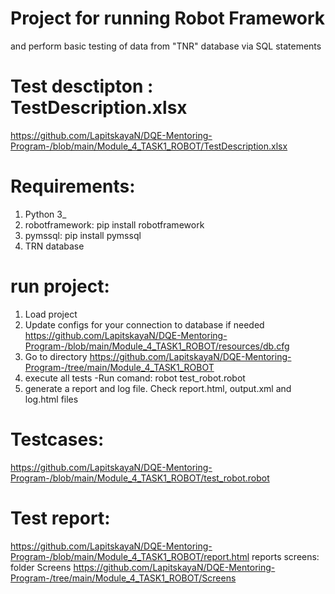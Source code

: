 # Project for running Robot Framework 
and perform basic testing of data from "TNR" database via SQL statements

# Test desctipton : TestDescription.xlsx
https://github.com/LapitskayaN/DQE-Mentoring-Program-/blob/main/Module_4_TASK1_ROBOT/TestDescription.xlsx

# Requirements: 
1. Python 3_
2. robotframework: pip install robotframework
3. pymssql: pip install pymssql
4. TRN database

# run project:
1. Load project 
2. Update configs for your connection to database if needed https://github.com/LapitskayaN/DQE-Mentoring-Program-/blob/main/Module_4_TASK1_ROBOT/resources/db.cfg
3. Go to directory https://github.com/LapitskayaN/DQE-Mentoring-Program-/tree/main/Module_4_TASK1_ROBOT 
4. execute all tests -Run comand: robot test_robot.robot
5. generate a report and log file. Check report.html, output.xml and log.html files
 

# Testcases: 
https://github.com/LapitskayaN/DQE-Mentoring-Program-/blob/main/Module_4_TASK1_ROBOT/test_robot.robot

# Test report: 
https://github.com/LapitskayaN/DQE-Mentoring-Program-/blob/main/Module_4_TASK1_ROBOT/report.html
reports screens: folder Screens https://github.com/LapitskayaN/DQE-Mentoring-Program-/tree/main/Module_4_TASK1_ROBOT/Screens



